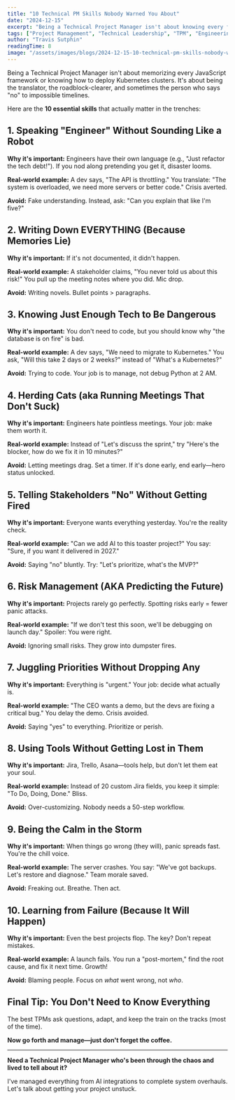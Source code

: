 ```yaml
---
title: "10 Technical PM Skills Nobody Warned You About"
date: "2024-12-15"
excerpt: "Being a Technical Project Manager isn't about knowing every framework. Here are the real skills that separate successful TPMs from the chaos-creators."
tags: ["Project Management", "Technical Leadership", "TPM", "Engineering Management"]
author: "Travis Sutphin"
readingTime: 8
image: "/assets/images/blogs/2024-12-15-10-technical-pm-skills-nobody-warned-you-about.png"
---
```


Being a Technical Project Manager isn't about memorizing every JavaScript framework or knowing how to deploy Kubernetes clusters. It's about being the translator, the roadblock-clearer, and sometimes the person who says "no" to impossible timelines.

Here are the **10 essential skills** that actually matter in the trenches:

## 1. Speaking "Engineer" Without Sounding Like a Robot

**Why it's important:** Engineers have their own language (e.g., "Just refactor the tech debt!"). If you nod along pretending you get it, disaster looms.

**Real-world example:** A dev says, "The API is throttling." You translate: "The system is overloaded, we need more servers or better code." Crisis averted.

**Avoid:** Fake understanding. Instead, ask: "Can you explain that like I'm five?"

## 2. Writing Down EVERYTHING (Because Memories Lie)

**Why it's important:** If it's not documented, it didn't happen.

**Real-world example:** A stakeholder claims, "You never told us about this risk!" You pull up the meeting notes where you did. Mic drop.

**Avoid:** Writing novels. Bullet points > paragraphs.

## 3. Knowing Just Enough Tech to Be Dangerous

**Why it's important:** You don't need to code, but you should know why "the database is on fire" is bad.

**Real-world example:** A dev says, "We need to migrate to Kubernetes." You ask, "Will this take 2 days or 2 weeks?" instead of "What's a Kubernetes?"

**Avoid:** Trying to code. Your job is to manage, not debug Python at 2 AM.

## 4. Herding Cats (aka Running Meetings That Don't Suck)

**Why it's important:** Engineers hate pointless meetings. Your job: make them worth it.

**Real-world example:** Instead of "Let's discuss the sprint," try "Here's the blocker, how do we fix it in 10 minutes?"

**Avoid:** Letting meetings drag. Set a timer. If it's done early, end early—hero status unlocked.

## 5. Telling Stakeholders "No" Without Getting Fired

**Why it's important:** Everyone wants everything yesterday. You're the reality check.

**Real-world example:** "Can we add AI to this toaster project?" You say: "Sure, if you want it delivered in 2027."

**Avoid:** Saying "no" bluntly. Try: "Let's prioritize, what's the MVP?"

## 6. Risk Management (AKA Predicting the Future)

**Why it's important:** Projects rarely go perfectly. Spotting risks early = fewer panic attacks.

**Real-world example:** "If we don't test this soon, we'll be debugging on launch day." Spoiler: You were right.

**Avoid:** Ignoring small risks. They grow into dumpster fires.

## 7. Juggling Priorities Without Dropping Any

**Why it's important:** Everything is "urgent." Your job: decide what actually is.

**Real-world example:** "The CEO wants a demo, but the devs are fixing a critical bug." You delay the demo. Crisis avoided.

**Avoid:** Saying "yes" to everything. Prioritize or perish.

## 8. Using Tools Without Getting Lost in Them

**Why it's important:** Jira, Trello, Asana—tools help, but don't let them eat your soul.

**Real-world example:** Instead of 20 custom Jira fields, you keep it simple: "To Do, Doing, Done." Bliss.

**Avoid:** Over-customizing. Nobody needs a 50-step workflow.

## 9. Being the Calm in the Storm

**Why it's important:** When things go wrong (they will), panic spreads fast. You're the chill voice.

**Real-world example:** The server crashes. You say: "We've got backups. Let's restore and diagnose." Team morale saved.

**Avoid:** Freaking out. Breathe. Then act.

## 10. Learning from Failure (Because It Will Happen)

**Why it's important:** Even the best projects flop. The key? Don't repeat mistakes.

**Real-world example:** A launch fails. You run a "post-mortem," find the root cause, and fix it next time. Growth!

**Avoid:** Blaming people. Focus on *what* went wrong, not *who*.

## Final Tip: You Don't Need to Know Everything

The best TPMs ask questions, adapt, and keep the train on the tracks (most of the time).

**Now go forth and manage—just don't forget the coffee.**

---

**Need a Technical Project Manager who's been through the chaos and lived to tell about it?**

I've managed everything from AI integrations to complete system overhauls. Let's talk about getting your project unstuck.
